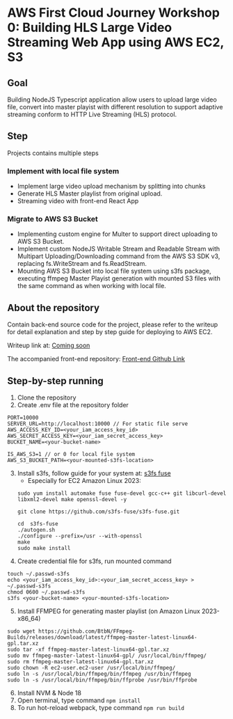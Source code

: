 # AWS First Cloud Journey Workshop 0: Building HLS Large Video Streaming Web App using AWS EC2, S3

## Goal
Building NodeJS Typescript application allow users to upload large video file, convert into master playist with different resolution to support adaptive streaming conform to HTTP Live Streaming (HLS) protocol.

## Step
Projects contains multiple steps

### Implement with local file system
- Implement large video upload mechanism by splitting into chunks
- Generate HLS Master playlist from original upload.
- Streaming video with front-end React App

### Migrate to AWS S3 Bucket
- Implementing custom engine for Multer to support direct uploading to AWS S3 Bucket.
- Implement custom NodeJS Writable Stream and Readable Stream with Multipart Uploading/Downloading command from the AWS S3 SDK v3, replacing fs.WriteStream and fs.ReadStream.
- Mounting AWS S3 Bucket into local file system using s3fs package, executing ffmpeg Master Playist generation with mounted S3 files with the same command as when working with local file.

## About the repository
Contain back-end source code for the project, please refer to the writeup for detail explanation and step by step guide for deploying to AWS EC2.

Writeup link at: [Coming soon](./ "Writeup") 

The accompanied front-end repository: [Front-end Github Link](https://github.com/hdthinh1012/aws-workshop-0-hls-streaming-fe "Front-end Github Link")

## Step-by-step running
1. Clone the repository  
2. Create .env file at the repository folder  
```
PORT=10000
SERVER_URL=http://localhost:10000 // For static file serve
AWS_ACCESS_KEY_ID=<your_iam_access_key_id>
AWS_SECRET_ACCESS_KEY=<your_iam_secret_access_key>
BUCKET_NAME=<your-bucket-name>

IS_AWS_S3=1 // or 0 for local file system
AWS_S3_BUCKET_PATH=<your-mounted-s3fs-location>
```
3. Install s3fs, follow guide for your system at: [s3fs fuse](https://github.com/s3fs-fuse/s3fs-fuse "s3fs fuse")
   - Especially for EC2 Amazon Linux 2023:
   ```
   sudo yum install automake fuse fuse-devel gcc-c++ git libcurl-devel libxml2-devel make openssl-devel -y

   git clone https://github.com/s3fs-fuse/s3fs-fuse.git

   cd  s3fs-fuse
   ./autogen.sh 
   ./configure --prefix=/usr --with-openssl
   make
   sudo make install
   ```
4. Create credential file for s3fs, run mounted command
```
touch ~/.passwd-s3fs
echo <your_iam_access_key_id>:<your_iam_secret_access_key> > ~/.passwd-s3fs
chmod 0600 ~/.passwd-s3fs
s3fs <your-bucket-name> <your-mounted-s3fs-location>
```
5. Install FFMPEG for generating master playlist (on Amazon Linux 2023-x86_64)
```
sudo wget https://github.com/BtbN/FFmpeg-Builds/releases/download/latest/ffmpeg-master-latest-linux64-gpl.tar.xz
sudo tar -xf ffmpeg-master-latest-linux64-gpl.tar.xz
sudo mv ffmpeg-master-latest-linux64-gpl/ /usr/local/bin/ffmpeg/
sudo rm ffmpeg-master-latest-linux64-gpl.tar.xz
sudo chown -R ec2-user.ec2-user /usr/local/bin/ffmpeg/
sudo ln -s /usr/local/bin/ffmpeg/bin/ffmpeg /usr/bin/ffmpeg
sudo ln -s /usr/local/bin/ffmpeg/bin/ffprobe /usr/bin/ffprobe
```
6. Install NVM & Node 18
7. Open terminal, type command `npm install`
8. To run hot-reload webpack, type command `npm run build`